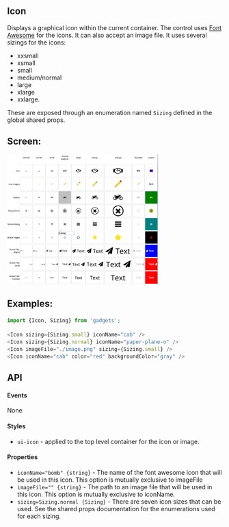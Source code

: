 <a name="module_Icon"></a>

## Icon
Displays a graphical icon within the current container.  The control
uses [Font Awesome](http://fontawesome.io/) for the icons.  It can
also accept an image file.  It uses several sizings for the icons:

- xxsmall
- xsmall
- small
- medium/normal
- large
- xlarge
- xxlarge.

These are exposed through an enumeration named `Sizing` defined in the
global shared props.

## Screen:
<img src="https://github.com/jmquigley/gadgets/blob/master/images/buttons-icons.png" width="70%" />

## Examples:

```javascript
import {Icon, Sizing} from 'gadgets';

<Icon sizing={Sizing.small} iconName="cab" />
<Icon sizing={Sizing.normal} iconName="paper-plane-o" />
<Icon imageFile="./image.png" sizing={Sizing.small} />
<Icon iconName="cab" color="red" backgroundColor="gray" />
```

## API
#### Events
None

#### Styles
- `ui-icon` - applied to the top level container for the icon or image.

#### Properties
- `iconName="bomb" {string}` - The name of the font awesome icon that
will be used in this icon.  This option is mutually exclusive to imageFile
- `imageFile="" {string}` - The path to an image file that will be used
in this icon.  This option is mutually exclusive to iconName.
- `sizing=Sizing.normal {Sizing}` - There are seven icon sizes that can
be used. See the shared props documentation for the enumerations used for
each sizing.

